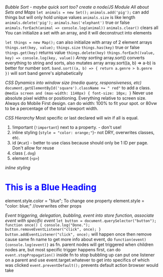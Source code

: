 *Bubble Sort - maybe quick sort too?*
*create a node/JS Module*
*All about Sets and Maps*
  `let animals = new Set();`
  `animals.add('pig');` can add things but will only hold unique values
  `animals.size` is like length
  `animals.delete('pig');`
  `animals.has('elephant')` true or false
  `animals.forEach(animal => console.log(animal))`
  `animals.clear()` clears all
  You can initialize a set with an array, and it will deconstruct into elements

  `let things = new Map();` can also initialize with array of 2 element arrays
  `things.set(key, value);`
  `things.size`
  `things.has(key)` true or false
  `things.get(key)` returns value
  `things.delete(key)`
  `things.forEach((value, key) => console.log(key, value))`
*Array sorting*
array.sort() converts everything to string and sorts, also mutates array
array.sort((a, b) => a-b) is better for number sort.
`band.sort((a, b) => {
  return a.genre > b.genre
  })` will sort band genre's alphabetically

*CSS Dynamics into window size (media query, responsiveness, etc)*
`document.getElementById('square').className += " red"` to add a class.
`@media screen and (max-width: 1140px) {
  font-size: 10px;
}`
Never use absolute pixel widths or positioning.  Everything relative to screen size.
Always do Mobile First design.
can do width: 100% to fit your spot. or 80vw to be a percentage of the total viewport width.

*CSS Hierarchy*
Most specific or last declared will win if all is equal.
1. !important (`!important`) next to a property. - don't use!
2. inline styling (`style = "color: orange;"`)- not DRY, overwrites classes, etc.
3. id (`#cat`) - better to use class because should only be 1 ID per page. Don't allow for reuse
4. class (`.dog`)
5. element (`<p>`)

*inline styling*
<h1 style="color:blue;">This is a Blue Heading</h1>
element.style.color = "blue"; To change one property
element.style = "color: blue;" //overwrites other props

*Event triggering, delegation, bubbling, event into store function, associate event with specific event*
`let button = document.querySelector("button");
 function once() {
   console.log("Done.");
   button.removeEventListener("click", once);
 }
button.addEventListener("click", once);` will happen once then remove cause same fn name
to get more info about event, do `function(event) {console.log(event)}` as fn.
parent nodes will get triggered when children nodes are, but most specific trigger happens first,
can do `event.stopPropagation()` inside fn to stop bubbling up
can put one listener on a parent and use event.target.whatever to get into specifics of which was clicked
`event.preventDefault();` prevents default action browser would take
